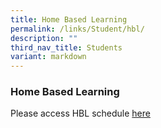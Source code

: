 ```yaml
---
title: Home Based Learning
permalink: /links/Student/hbl/
description: ""
third_nav_title: Students
variant: markdown
---
```

### Home Based Learning

<p>Please access HBL schedule <a href="https://sites.google.com/moe.edu.sg/opss-hbl-for-students/hbl-schedule" target="_blank">here</a></p>